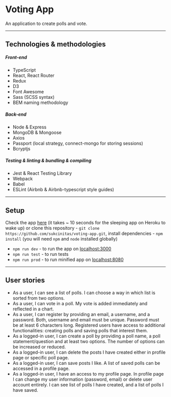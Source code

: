 # Voting App
An application to create polls and vote.

----
## Technologies & methodologies
##### Front-end
- TypeScript
- React, React Router
- Redux
- D3
- Font Awesome
- Sass (SCSS syntax)
- BEM naming methodology

##### Back-end
- Node & Express
- MongoDB & Mongoose
- Axios
- Passport (local strategy, connect-mongo for storing sessions)
- Bcryptjs

##### Testing & linting & bundling & compiling
- Jest & React Testing Library
- Webpack 
- Babel
- ESLint (Airbnb & Airbnb-typescript style guides)

----
## Setup
Check the app [here](https://still-bayou-60170.herokuapp.com) (it takes ~ 10 seconds for the sleeping app on Heroku to wake up) or clone this repository - `git clone https://github.com/sukcinitas/voting-app.git`, install dependencies - 
`npm install` (you will need `npm` and `node` installed globally) 

- `npm run dev` - to run the app on [localhost:3000](http://localhost:3000/)
- `npm run test` - to run tests
- `npm run prod` - to run minified app on [localhost:8080](http://localhost:8080/) 

----
## User stories

- As a user, I can see a list of polls. I can choose a way in which list is sorted from two options.
- As a user, I can vote in a poll. My vote is added immediately and reflected in a chart.
- As a user, I can register by providing an email, a username, and a password. Both, username and email must be unique. Password must be at least 6 characters long. Registered users have access to additional functionalities: creating polls and saving polls that interest them.
- As a logged-in user, I can create a poll by providing a poll name, a poll statement/question and at least two options. The number of options can be increased or reduced.
- As a logged-in user, I can delete the posts I have created either in profile page or specific poll page.
- As a logged-in user, I can save posts I like. A list of saved polls can be accessed in a profile page.
- As a logged-in user, I have an access to my profile page. In profile page I can change my user information (password, email) or delete user account entirely. I can see list of polls I have created, and a list of polls I have saved.